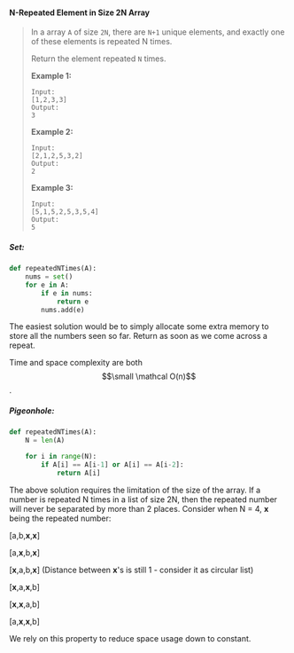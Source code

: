 #### N-Repeated Element in Size 2N Array

> In a array `A` of size `2N`, there are `N+1` unique elements, and exactly one of these elements is repeated N times.
>
> Return the element repeated `N` times.
>
> **Example 1:**
>
> ```
> Input: 
> [1,2,3,3]
> Output: 
> 3
> ```
>
> **Example 2:**
>
> ```
> Input: 
> [2,1,2,5,3,2]
> Output: 
> 2
> ```
>
> **Example 3:**
>
> ```
> Input: 
> [5,1,5,2,5,3,5,4]
> Output: 
> 5
> ```

##### Set:

```py
def repeatedNTimes(A):
    nums = set()
    for e in A:
        if e in nums:
            return e
        nums.add(e)
```

The easiest solution would be to simply allocate some extra memory to store all the numbers seen so far. Return as soon as we come across a repeat.

Time and space complexity are both $$\small \mathcal O(n)$$.

##### Pigeonhole:

```py
def repeatedNTimes(A):
    N = len(A)

    for i in range(N):
        if A[i] == A[i-1] or A[i] == A[i-2]:
            return A[i]
```

The above solution requires the limitation of the size of the array. If a number is repeated N times in a list of size 2N, then the repeated number will never be separated by more than 2 places. Consider when N = 4, **x** being the repeated number:

\[a,b,**x**,**x**\]

\[a,**x**,b,**x**\]

\[**x**,a,b,**x**\] \(Distance between **x**'s is still 1 - consider it as circular list\)

\[**x**,a,**x**,b\]

\[**x**,**x**,a,b\]

\[a,**x**,**x**,b\]

We rely on this property to reduce space usage down to constant.

